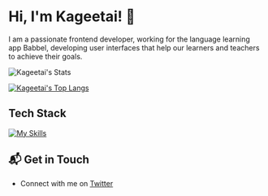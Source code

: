 # Hi, I'm Kageetai! 👋

I am a passionate frontend developer, working for the language learning app Babbel, developing user interfaces that help our learners and teachers to achieve their goals. 

![Kageetai's Stats](https://github-readme-stats.vercel.app/api?username=kageetai&theme=transparent&show_icons=true&show=prs_merged,prs_merged_percentage)

[![Kageetai's Top Langs](https://github-readme-stats.vercel.app/api/top-langs/?username=kageetai&theme=transparent)](https://github.com/anuraghazra/github-readme-stats)

## Tech Stack

[![My Skills](https://skillicons.dev/icons?i=js,ts,html,css,react,nodejs,npm,bash,git,githubactions,idea,md,figma,obsidian,aws&perline=5)](https://skillicons.dev)

## 📬 Get in Touch

- Connect with me on [Twitter](https://twitter.com/kageetai)

<!--
Based on: https://www.freecodecamp.org/news/create-personalized-github-profile-page/

Here are some ideas to get you started:

- 🔭 I’m currently working on ...
- 🌱 I’m currently learning ...
- 👯 I’m looking to collaborate on ...
- 🤔 I’m looking for help with ...
- 💬 Ask me about ...
- 📫 How to reach me: ...
- ⚡ Fun fact: ...
-->
